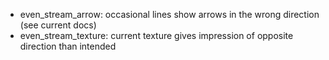 + even_stream_arrow: occasional lines show arrows in the wrong direction (see current docs)
+ even_stream_texture: current texture gives impression of opposite direction than intended 
